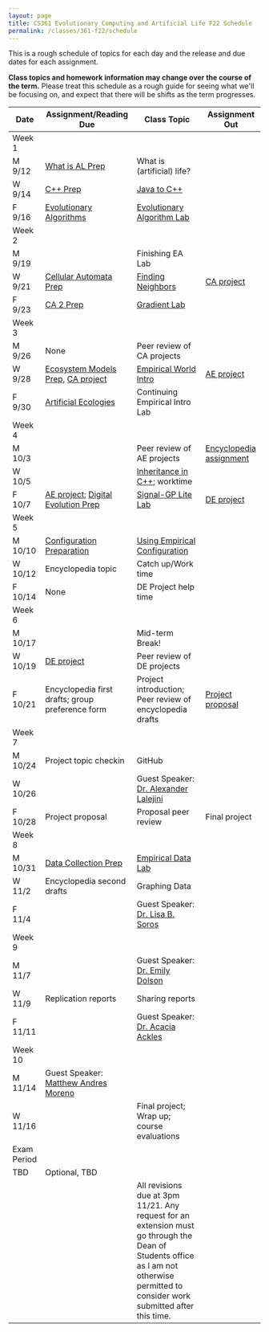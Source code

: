 ```yaml
---
layout: page
title: CS361 Evolutionary Computing and Artificial Life F22 Schedule
permalink: /classes/361-f22/schedule
---
```


This is a rough schedule of topics for each day and the release and due dates for each assignment.

**Class topics and homework information may change over the course of the term.** Please treat this schedule as a rough guide for seeing what we'll be focusing on, and expect that there will be shifts as the term progresses.

| Date	| Assignment/Reading Due	| Class Topic |	Assignment Out |
| ------- | --------------- | ------------- | -------------- |
| Week 1 | |  | |
| M 9/12 | [What is AL Prep](intro-prep) | What is (artificial) life? |  |
| W 9/14 | [C++ Prep](cpp-prep)|	[Java to C++](cpp_lab) |	|
| F 9/16 |	[Evolutionary Algorithms](evocomp-prep)	| [Evolutionary Algorithm Lab](evo_alg_lab)  |	 |
| Week 2 | |  | |
| M 9/19 |	| Finishing EA Lab | |
| W 9/21 | [Cellular Automata Prep](ca-intro-prep)	| [Finding Neighbors](nf-lab)  | [CA project](hw-ca) |
| F 9/23 | [CA 2 Prep](ca-2-prep)	| [Gradient Lab](gradient-lab)	| |
| Week 3 | |  | |
| M 9/26 | None | Peer review of CA projects|  |
| W 9/28 |	[Ecosystem Models Prep](eco-models-prep), [CA project](hw-ca) | [Empirical World Intro](empirical_intro_lab)	| [AE project](hw-ae) |
| F 9/30 | [Artificial Ecologies](art-eco-prep) | Continuing Empirical Intro Lab	 |  |
| Week 4 | | | |
| M 10/3 |  | Peer review of AE projects | [Encyclopedia assignment](encyclopedia-hw) |
| W 10/5 |	| [Inheritance in C++](inheritance_lab); worktime | |  
| F 10/7 | [AE project](hw-ae); [Digital Evolution Prep](dig-evo-prep) | [Signal-GP Lite Lab](sgplite_lab) | [DE project](hw-de)  |
| Week 5 | |  | |
| M 10/10 | [Configuration Preparation](config_intro)| [Using Empirical Configuration](emp_config_lab) | |  |
| W 10/12 |	Encyclopedia topic | Catch up/Work time | |
| F 10/14 | None  | 	DE Project help time	| |
| Week 6 | |  | |
| M 10/17	| |	Mid-term Break!	| |
| W 10/19 | [DE project](hw-de) | 	Peer review of DE projects  | |
| F 10/21 | Encyclopedia first drafts; group preference form	| Project introduction; Peer review of encyclopedia drafts | [Project proposal](project-overview#proposal) |
| Week 7 | |  | |
| M 10/24 | Project topic checkin |   GitHub	| |
| W 10/26 | |	Guest Speaker: [Dr. Alexander Lalejini](https://lalejini.com/)	 | |
| F 10/28 | Project proposal |	Proposal peer review	| Final project  |
| Week 8 | |  | |
| M 10/31 | [Data Collection Prep](data-prep)  | [Empirical Data Lab](empirical_data_lab)	| |
| W 11/2 | Encyclopedia second drafts | Graphing Data		 | |	
| F 11/4 | 	| Guest Speaker: [Dr. Lisa B. Soros](https://scholar.google.com/citations?user=iUkpvMUAAAAJ) |	|
| Week 9 | |  | |
| M 11/7 | |	Guest Speaker: [Dr. Emily Dolson](https://cse.msu.edu/~dolsonem/)		| |	
| W 11/9 | Replication reports |	Sharing reports | |
| F 11/11 |  | Guest Speaker: [Dr. Acacia Ackles](https://alackles.github.io/)	|	 |
| Week 10 | | | |
| M 11/14	| Guest Speaker: [Matthew Andres Moreno](https://mmore500.com/about/) |   | |
| W 11/16 |  | Final project; Wrap up; course evaluations	| |
| Exam Period | | | |
| TBD| Optional, TBD | | |
| | | All revisions due at 3pm 11/21. Any request for an extension must go through the Dean of Students office as I am not otherwise permitted to consider work submitted after this time. | |